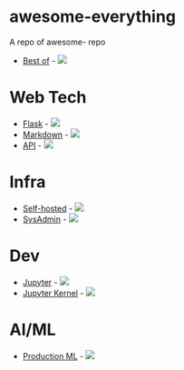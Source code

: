 # awesome-everything
A repo of awesome- repo
- [Best of](https://github.com/best-of-lists/best-of) - ![](https://img.shields.io/github/stars/best-of-lists/best-of.svg?style=social)


# Web Tech
- [Flask](https://github.com/humiaozuzu/awesome-flask) - ![](https://img.shields.io/github/stars/humiaozuzu/awesome-flask.svg?style=social)
- [Markdown](https://github.com/matiassingers/awesome-readme) - ![](https://img.shields.io/github/stars/matiassingers/awesome-readme.svg?style=social)
- [API](https://github.com/public-apis/public-apis) - ![](https://img.shields.io/github/stars/public-apis/public-apis.svg?style=social)

# Infra
- [Self-hosted](https://github.com/awesome-selfhosted/awesome-selfhosted) - ![](https://img.shields.io/github/stars/awesome-selfhosted/awesome-selfhosted.svg?style=social)
- [SysAdmin](https://github.com/kahun/awesome-sysadmin) - ![](https://img.shields.io/github/stars/kahun/awesome-sysadmin.svg?style=social)

# Dev
- [Jupyter](https://github.com/markusschanta/awesome-jupyter) - ![](https://img.shields.io/github/stars/markusschanta/awesome-jupyter.svg?style=social)
- [Jupyter Kernel](https://github.com/jupyter/jupyter/wiki/Jupyter-kernels) - ![](https://img.shields.io/github/stars/jupyter/jupyter.svg?style=social)

# AI/ML
- [Production ML](https://github.com/EthicalML/awesome-production-machine-learning) - ![](https://img.shields.io/github/stars/EthicalML/awesome-production-machine-learning.svg?style=social)

